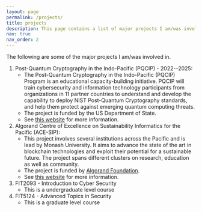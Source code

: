 ```yaml
---
layout: page
permalink: /projects/
title: projects
description: This page contains a list of major projects I am/was involved in.
nav: true
nav_order: 2
---
```


The following are some of the major projects I am/was involved in.

1. Post-Quantum Cryptography in the Indo-Pacific (PQCIP) - 2022--2025: 
	- The Post-Quantum Cryptography in the Indo-Pacific (PQCIP) Program is an educational capacity-building initiative. PQCIP will train cybersecurity and information technology participants from organizations in 11 partner countries to understand and develop the capability to deploy NIST Post-Quantum Cryptography standards, and help them protect against emerging quantum computing threats.
	- The project is funded by the US Department of State.
	- See [this website](https://ocsc.com.au/pqcip/) for more information.
2. Algorand Centre of Excellence on Sustainability Informatics for the Pacific (ACE-SIP):
	- This project involves several institutions across the Pacific and is lead by Monash University. It aims to advance the state of the art in blockchain technologies and exploit their potential for a sustainable future. The project spans different clusters on research, education as well as community.
	- The project is funded by [Algorand Foundation](https://www.algorand.foundation/).
	- See [this website](https://ace-sip.org/) for more information.
3. FIT2093 - Introduction to Cyber Security
	- This is a undergraduate level course
4. FIT5124 - Advanced Topics in Security
	- This is a graduate level course
